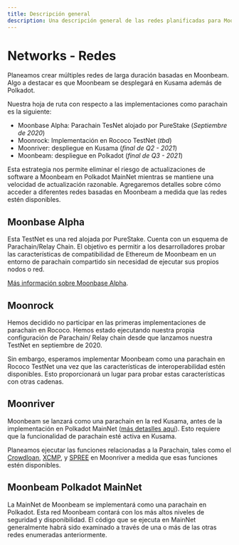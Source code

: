 ```yaml
---
title: Descripción general
description: Una descripción general de las redes planificadas para Moonbeam, una parachain de smart contract compatible con Ethereum en Polkadot.
---
```


# Networks - Redes

Planeamos crear múltiples redes de larga duración basadas en Moonbeam. Algo a destacar es que Moonbeam se desplegará en Kusama además de Polkadot.

Nuestra hoja de ruta con respecto a las implementaciones como parachain es la siguiente:

 - Moonbase Alpha: Parachain TesNet alojado por PureStake (_Septiembre de 2020_) 
 - Moonrock: Implementación en Rococo TestNet (_tbd_)
 - Moonriver: despliegue en Kusama (_final de Q2 - 2021_)
 - Moonbeam: despliegue en Polkadot (_final de Q3 - 2021_)
 
Esta estrategia nos permite eliminar el riesgo de actualizaciones de software a Moonbeam en Polkadot MainNet mientras se mantiene una velocidad de actualización razonable. Agregaremos detalles sobre cómo acceder a diferentes redes basadas en Moonbeam a medida que las redes estén disponibles.

## Moonbase Alpha

Esta TestNet es una red alojada por PureStake. Cuenta con un esquema de Parachain/Relay Chain. El objetivo es permitir a los desarrolladores probar las características de compatibilidad de Ethereum de Moonbeam en un entorno de parachain compartido sin necesidad de ejecutar sus propios nodos o red.

[Más información sobre Moonbase Alpha](/networks/testnet/).

## Moonrock  

Hemos decidido no participar en las primeras implementaciones de parachain en Rococo. Hemos estado ejecutando nuestra propia configuración de Parachain/ Relay chain desde que lanzamos nuestra TestNet en septiembre de 2020.

Sin embargo, esperamos implementar Moonbeam como una parachain en Rococo TestNet una vez que las características de interoperabilidad estén disponibles. Esto proporcionará un lugar para probar estas características con otras cadenas.

## Moonriver

Moonbeam se lanzará como una parachain en la red Kusama, antes de la implementación en Polkadot MainNet ([más detaslles aquí](https://www.purestake.com/news/moonbeam-on-kusama/)). Esto requiere que la funcionalidad de parachain esté activa en Kusama.

Planeamos ejecutar las funciones relacionadas a la Parachain, tales como el [Crowdloan](https://wiki.polkadot.network/docs/en/learn-crowdloans), [XCMP](https://wiki.polkadot.network/docs/en/learn-crosschain), y [SPREE](https://wiki.polkadot.network/docs/en/learn-spree) en Moonriver a medida que esas funciones estén disponibles.

## Moonbeam Polkadot MainNet

La MainNet de Moonbeam se implementará como una parachain en Polkadot. Esta red Moonbeam contará con los más altos niveles de seguridad y disponibilidad. El código que se ejecuta en MainNet generalmente habrá sido examinado a través de una o más de las otras redes enumeradas anteriormente.
